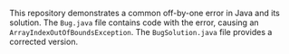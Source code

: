 This repository demonstrates a common off-by-one error in Java and its solution. The `Bug.java` file contains code with the error, causing an `ArrayIndexOutOfBoundsException`. The `BugSolution.java` file provides a corrected version.